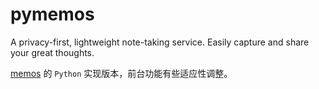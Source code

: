 # pymemos

A privacy-first, lightweight note-taking service. Easily capture and share your great thoughts.

[memos](https://github.com/usememos/memos) 的 `Python` 实现版本，前台功能有些适应性调整。
